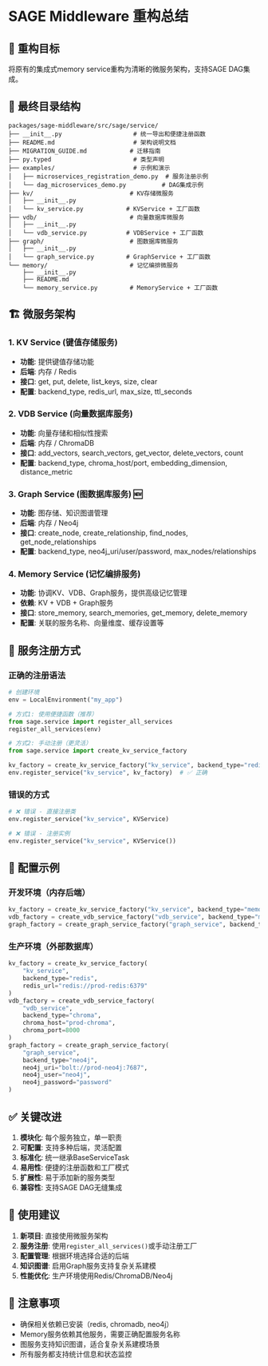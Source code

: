 # SAGE Middleware 重构总结

## 🎯 重构目标

将原有的集成式memory service重构为清晰的微服务架构，支持SAGE DAG集成。

## 📁 最终目录结构

```
packages/sage-middleware/src/sage/service/
├── __init__.py                    # 统一导出和便捷注册函数
├── README.md                      # 架构说明文档
├── MIGRATION_GUIDE.md            # 迁移指南
├── py.typed                       # 类型声明
├── examples/                      # 示例和演示
│   ├── microservices_registration_demo.py  # 服务注册示例
│   └── dag_microservices_demo.py          # DAG集成示例
├── kv/                           # KV存储微服务
│   ├── __init__.py
│   └── kv_service.py            # KVService + 工厂函数
├── vdb/                          # 向量数据库微服务
│   ├── __init__.py
│   └── vdb_service.py           # VDBService + 工厂函数
├── graph/                        # 图数据库微服务
│   ├── __init__.py
│   └── graph_service.py         # GraphService + 工厂函数
└── memory/                       # 记忆编排微服务
    ├── __init__.py
    ├── README.md
    └── memory_service.py         # MemoryService + 工厂函数
```

## 🏗️ 微服务架构

### 1. KV Service (键值存储服务)
- **功能**: 提供键值存储功能
- **后端**: 内存 / Redis
- **接口**: get, put, delete, list_keys, size, clear
- **配置**: backend_type, redis_url, max_size, ttl_seconds

### 2. VDB Service (向量数据库服务)
- **功能**: 向量存储和相似性搜索
- **后端**: 内存 / ChromaDB
- **接口**: add_vectors, search_vectors, get_vector, delete_vectors, count
- **配置**: backend_type, chroma_host/port, embedding_dimension, distance_metric

### 3. Graph Service (图数据库服务) 🆕
- **功能**: 图存储、知识图谱管理
- **后端**: 内存 / Neo4j
- **接口**: create_node, create_relationship, find_nodes, get_node_relationships
- **配置**: backend_type, neo4j_uri/user/password, max_nodes/relationships

### 4. Memory Service (记忆编排服务)
- **功能**: 协调KV、VDB、Graph服务，提供高级记忆管理
- **依赖**: KV + VDB + Graph服务
- **接口**: store_memory, search_memories, get_memory, delete_memory
- **配置**: 关联的服务名称、向量维度、缓存设置等

## 🔄 服务注册方式

### 正确的注册语法
```python
# 创建环境
env = LocalEnvironment("my_app")

# 方式1: 使用便捷函数（推荐）
from sage.service import register_all_services
register_all_services(env)

# 方式2: 手动注册（更灵活）
from sage.service import create_kv_service_factory

kv_factory = create_kv_service_factory("kv_service", backend_type="redis")
env.register_service("kv_service", kv_factory)  # ✅ 正确
```

### 错误的方式
```python
# ❌ 错误 - 直接注册类
env.register_service("kv_service", KVService)

# ❌ 错误 - 注册实例
env.register_service("kv_service", KVService())
```

## 🔧 配置示例

### 开发环境（内存后端）
```python
kv_factory = create_kv_service_factory("kv_service", backend_type="memory")
vdb_factory = create_vdb_service_factory("vdb_service", backend_type="memory")
graph_factory = create_graph_service_factory("graph_service", backend_type="memory")
```

### 生产环境（外部数据库）
```python
kv_factory = create_kv_service_factory(
    "kv_service", 
    backend_type="redis",
    redis_url="redis://prod-redis:6379"
)
vdb_factory = create_vdb_service_factory(
    "vdb_service",
    backend_type="chroma", 
    chroma_host="prod-chroma",
    chroma_port=8000
)
graph_factory = create_graph_service_factory(
    "graph_service",
    backend_type="neo4j",
    neo4j_uri="bolt://prod-neo4j:7687",
    neo4j_user="neo4j",
    neo4j_password="password"
)
```

## ✅ 关键改进

1. **模块化**: 每个服务独立，单一职责
2. **可配置**: 支持多种后端，灵活配置
3. **标准化**: 统一继承BaseServiceTask
4. **易用性**: 便捷的注册函数和工厂模式
5. **扩展性**: 易于添加新的服务类型
6. **兼容性**: 支持SAGE DAG无缝集成

## 🚀 使用建议

1. **新项目**: 直接使用微服务架构
2. **服务注册**: 使用`register_all_services()`或手动注册工厂
3. **配置管理**: 根据环境选择合适的后端
4. **知识图谱**: 启用Graph服务支持复杂关系建模
5. **性能优化**: 生产环境使用Redis/ChromaDB/Neo4j

## 📝 注意事项

- 确保相关依赖已安装（redis, chromadb, neo4j）
- Memory服务依赖其他服务，需要正确配置服务名称
- 图服务支持知识图谱，适合复杂关系建模场景
- 所有服务都支持统计信息和状态监控
